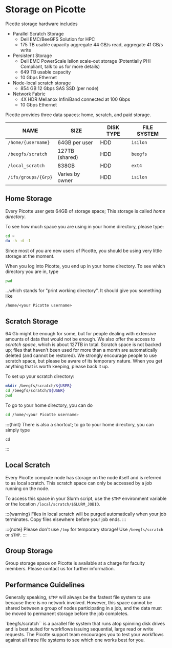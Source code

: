 # Storage on Picotte

Picotte storage hardware includes
- Parallel Scratch Storage
  - Dell EMC/BeeGFS Solution for HPC	
  - 175 TB usable capacity aggregate 44 GB/s read, aggregate 41 GB/s write
- Persistent Storage
  - Dell EMC PowerScale Isilon scale-out storage	(Potentially PHI Compliant, talk to us for more details)
  - 649 TB usable capacity
  - 10 Gbps Ethernet
- Node-local scratch storage
  - 854 GB 12 Gbps SAS SSD (per node)	 
- Network Fabric	
  - 4X HDR Mellanox InfiniBand connected at 100 Gbps
  - 10 Gbps Ethernet

Picotte provides three data spaces: home, scratch, and paid storage.

| NAME                      | SIZE            | DISK TYPE  | FILE SYSTEM | 
| ------------------------- | --------------- | ---------- | ----------- | 
| `/home/{username}`        | 64GB per user   | HDD        | `isilon`    | 
| `/beegfs/scratch`         | 127TB (shared)  | HDD        | `beegfs`    | 
| `/local_scratch`          | 838GB           | HDD        | `ext4`      | 
| `/ifs/groups/{Grp}`       | Varies by owner | HDD        | `isilon`    | 

## Home Storage

Every Picotte user gets 64GB of storage space; This storage is called *home directory*.

To see how much space you are using in your home directory, please type:

```bash
cd ~
du -h -d -1
```

Since most of you are new users of Picotte, you should be using very little storage 
at the moment.

When you log into Picotte, you end up in your home directory. To see which directory you are 
in, type

```bash
pwd
```

...which stands for "print working directory". It should give you something like

```
/home/<your Picotte username>
```

## Scratch Storage

64 Gb might be enough for some, but for people dealing with extensive amounts of data that would not be enough. 
We also offer the access to *scratch space*, which is about 127TB in total. Scratch space is not backed up; files 
that haven't been used for more than a month are automatically deleted (and cannot be restored). We strongly 
encourage people to use scratch space, but please be aware of its temporary nature. When you get anything that is 
worth keeping, please back it up.

To set up your scratch directory:

```bash
mkdir /beegfs/scratch/${USER}
cd /beegfs/scratch/${USER}
pwd
```

To go to your home directory, you can do

```bash
cd /home/<your Picotte username>
```

:::{hint}
There is also a shortcut; to go to your home directory, you can simply type

```
cd
```
:::

## Local Scratch

Every Picotte compute node has storage on the node itself and is referred to as local scratch. 
This scratch space can only be accessed by a job running on the node. 

To access this space in your Slurm script, use the `$TMP` environment variable or the location `/local/scratch/$SLURM_JOBID`. 

:::{warning}
Files in local scratch will be purged automatically when your job terminates. Copy files elsewhere before your job ends.
:::

:::{note}
Please don't use `/tmp` for temporary storage! Use `/beegfs/scratch` or `$TMP`.
:::

## Group Storage

Group storage space on Picotte is available at a charge for faculty members. Please contact us 
for further information.

## Performance Guidelines

Generally speaking, `$TMP` will always be the fastest file system to use because there is no network involved. 
However, this space cannot be shared between a group of nodes participating in a job, and the data must be 
moved to permanent storage before the job completes.

`beegfs/scratch`` is a parallel file system that runs atop spinning disk drives and is best suited for workflows 
issuing sequential, large read or write requests. The Picotte support team encourages you to test your workflows 
against all three file systems to see which one works best for you.

